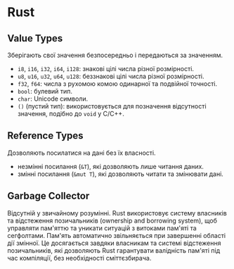 # Rust

## Value Types
Зберігають свої значення безпосередньо і передаються за значенням.
- `i8`, `i16`, `i32`, `i64`, `i128`: знакові цілі числа різної розмірності.
- `u8`, `u16`, `u32`, `u64`, `u128`: беззнакові цілі числа різної розмірності.
- `f32`, `f64`: числа з рухомою комою одинарної та подвійної точності.
- `bool`: булевий тип.
- `char`: Unicode символи.
- `()` (пустий тип): використовується для позначення відсутності значення, подібно до `void` у C/C++.

## Reference Types
Дозволяють посилатися на дані без їх власності.
- незмінні посилання (`&T`), які дозволяють лише читання даних.
- змінні посилання (`&mut T`), які дозволяють читати та змінювати дані.

## Garbage Collector
Відсутній у звичайному розумінні. Rust використовує систему власників та відстеження позичальників (ownership and borrowing system), щоб управляти пам'яттю та уникати ситуацій з витоками пам'яті та сегфолтами.
Пам'ять автоматично звільняється при завершенні області дії змінної. Це досягається завдяки власникам та системі відстеження позичальників, які дозволяють Rust гарантувати валідність пам'яті під час компіляції, без необхідності сміттєзбирача.
